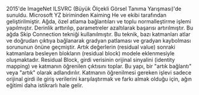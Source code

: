 2015'de ImageNet ILSVRC (Büyük Ölçekli Görsel Tanıma Yarışması)'de sunuldu. Microsoft YZ biriminden Kaiming He ve ekibi tarafından geliştirilmiştir. Ağda, özel atlama bağlantıları ve toplu normalleştirme işlemi yapılmıştır. Derinlik arttırılıp, parametreler azaltılarak başarısı artırılmıştır. Bu ağda Skip Connection tekniği kullanılmıştır. Bu teknik, bazı katmanları atlar ve doğrudan çıktıya bağlanarak gradyan patlaması ve gradyan kaybolması sorununun önüne geçmiştir. Artık değerlerin (residual value) sonraki katmanlara besleyen blokların (residual block) modele eklenmesiyle oluşmaktadır. Residual Block, girdi verisinin orijinal sinyalini (identity mapping) ve katmanın öğrenilen çıktısını toplar. Bu yapı, bir "artık bağlantı" veya "artık" olarak adlandırılır. Katmanın öğrenilmesi gereken işlevi sadece orijinal girdi ile giriş verilerini karşılaştırmak ve farkı almak olduğu için, ağın eğitimi daha istikrarlı hale gelir.



